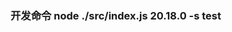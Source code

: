<!--
 * @Author: wangpan pan.wang@ushow.media
 * @Date: 2025-03-02 22:54:56
 * @LastEditors: wangpan pan.wang@ushow.media
 * @LastEditTime: 2025-03-03 00:02:06
 * @FilePath: /change-node-version/readme.md
 * @Description: 这是默认设置,请设置`customMade`, 打开koroFileHeader查看配置 进行设置: https://github.com/OBKoro1/koro1FileHeader/wiki/%E9%85%8D%E7%BD%AE
-->
<!-- ### 开发命令 nrd 20.18.0 -- --script test -->
### 开发命令 node ./src/index.js 20.18.0 -s test